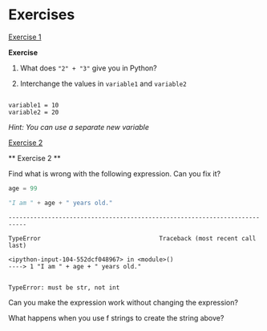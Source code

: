 # Exercises

[Exercise 1](./introduction.md#exercise)

**Exercise**

1) What does `"2" + "3"` give you in Python?

<!--

2) Can you figure out how to make the following string all lowercase?

*Hint: You can might need to check the documentation*

https://docs.python.org/3.6/library/stdtypes.html#string-methods

-->

2) Interchange the values in `variable1` and `variable2`

```

variable1 = 10
variable2 = 20

```

*Hint: You can use a separate new variable*

[Exercise 2](./introduction.md#exercise-2)

** Exercise 2 **

Find what is wrong with the following expression. Can you fix it?


```python
age = 99
```


```python
"I am " + age + " years old."
```


    ---------------------------------------------------------------------------

    TypeError                                 Traceback (most recent call last)

    <ipython-input-104-552dcf048967> in <module>()
    ----> 1 "I am " + age + " years old."


    TypeError: must be str, not int


Can you make the expression work without changing the expression?

What happens when you use f strings to create the string above?




